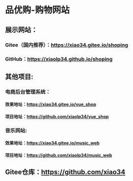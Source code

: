 # 品优购-购物网站
## 展示网站：
### Gitee（国内推荐）：https://xiao34.gitee.io/shoping
### GitHub：https://xiaolp34.github.io/shoping
## 其他项目:
### 电商后台管理系统：
#### 效果地址：https://xiao34.gitee.io/vue_shop
#### 项目地址：https://github.com/xiaolp34/vue_shop
### 音乐网站:  
#### 效果地址：https://xiao34.gitee.io/music_web
#### 项目地址：https://github.com/xiaolp34/music_web

## Gitee仓库：https://github.com/xiao34
